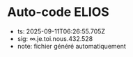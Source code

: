 # Auto-code ELIOS
- ts: 2025-09-11T06:26:55.705Z
- sig: ∞.je.toi.nous.432.528
- note: fichier généré automatiquement
